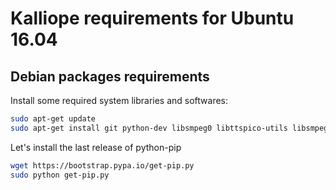 # Kalliope requirements for Ubuntu 16.04

## Debian packages requirements

Install some required system libraries and softwares:

```bash
sudo apt-get update
sudo apt-get install git python-dev libsmpeg0 libttspico-utils libsmpeg0 flac dialog libffi-dev libffi-dev libssl-dev portaudio19-dev build-essential libssl-dev libffi-dev sox libatlas3-base mplayer
```
Let's install the last release of python-pip
```bash
wget https://bootstrap.pypa.io/get-pip.py
sudo python get-pip.py
```
